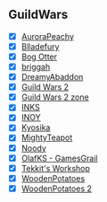 ## GuildWars

- [x] [AuroraPeachy](https://www.youtube.com/channel/UCrzoluANZlhi24mlQVouTmg)
- [x] [Blladefury](https://www.youtube.com/channel/UC7nUyGEbh_Teg39f_pU-xEg)
- [x] [Bog Otter](https://www.youtube.com/channel/UCSzOtbN2xTsI8aQPM2sMmpQ)
- [x] [briggah](https://www.youtube.com/channel/UCwtjGb3GIIiQFqh6qSjCLQQ)
- [x] [DreamyAbaddon](https://www.youtube.com/channel/UCdBwDo_F1wNOxZmgjn-KxvA)
- [x] [Guild Wars 2](https://www.youtube.com/channel/UCP_FgMqOxp_VsM0UfrL-DxA)
- [x] [Guild Wars 2 zone](https://www.youtube.com/channel/UCbHDzLNUyu_HT7nRSNjriUA)
- [x] [INKS](https://www.youtube.com/channel/UCbVGUvx_9SuAYrgJOzBYT7Q)
- [x] [INOY](https://www.youtube.com/channel/UCSoOx7NVJFnolqUwXZ2ghxQ)
- [x] [Kyosika](https://www.youtube.com/channel/UCdg2omrlUUYx_tnyIgNiJSg)
- [x] [MightyTeapot](https://www.youtube.com/channel/UCWXo84TV1a6XJZcDOuq6zaQ)
- [x] [Noody](https://www.youtube.com/channel/UC-QH304zT3qOQ2PKrFmngSQ)
- [x] [OlafKS - GamesGrail](https://www.youtube.com/channel/UCRn-m-2nlUUWtBkPb4gRdTg)
- [x] [Tekkit's Workshop](https://www.youtube.com/channel/UC0Feu7AF3QW-WvqRAgs1ycw)
- [x] [WoodenPotatoes](https://www.youtube.com/channel/UCYUY9_i44IDNOs_Ja815mlA)
- [x] [WoodenPotatoes 2](https://www.youtube.com/channel/UC07_U_mN9-gljJkwcGbifcQ)
